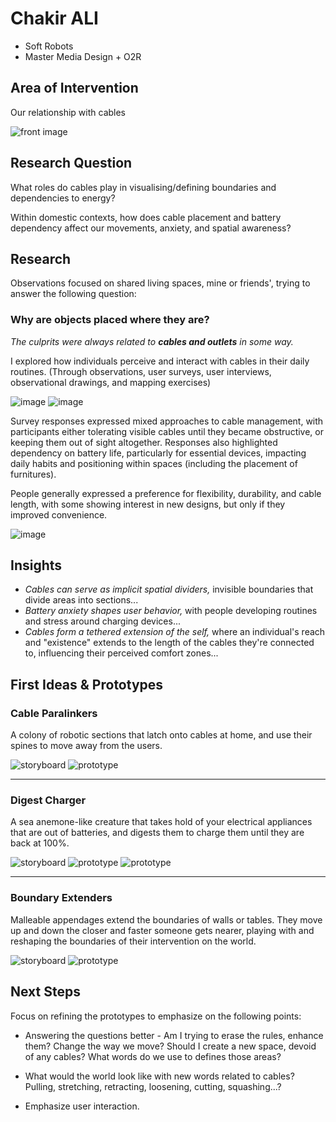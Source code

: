 # Chakir ALI
- Soft Robots
- Master Media Design + O2R


## Area of Intervention
Our relationship with cables

![front image](img/Img.jpg)



## Research Question

What roles do cables play in visualising/defining boundaries and dependencies to energy?

Within domestic contexts, how does cable placement and battery dependency affect our movements, anxiety, and spatial awareness? 



## Research

Observations focused on shared living spaces, mine or friends', trying to answer the following question:
### Why are objects placed where they are?

_The culprits were always related to **cables and outlets** in some way._

 I explored how individuals perceive and interact with cables in their daily routines. (Through observations, user surveys, user interviews, observational drawings, and mapping exercises)

![image](img/IMG_5688.jpg)
![image](img/Img2.jpg)



Survey responses expressed mixed approaches to cable management, with participants either tolerating visible cables until they became obstructive, or keeping them out of sight altogether. Responses also highlighted dependency on battery life, particularly for essential devices, impacting daily habits and positioning within spaces (including the placement of furnitures).
 
 People generally expressed a preference for flexibility, durability, and cable length, with some showing interest in new designs, but only if they improved convenience.

![image](img/datacsv.PNG)


## Insights

- _Cables can serve as implicit spatial dividers,_ invisible boundaries that divide areas into sections...
- _Battery anxiety shapes user behavior,_ with people developing routines and stress around charging devices...
- _Cables form a tethered extension of the self,_ where an individual's reach and "existence" extends to the length of the cables they're connected to, influencing their perceived comfort zones...


## First Ideas & Prototypes

### **Cable Paralinkers**
A colony of robotic sections that latch onto cables at home, and use their spines to move away from the users.

![storyboard](img/Cable%20paralinkers.png)
![prototype](img/proto1.jpg)


---

### **Digest Charger**

A sea anemone-like creature that takes hold of your electrical appliances that are out of batteries, and digests them to charge them until they are back at 100%.

![storyboard](img/Digest%20Charger.png)
![prototype](img/proto2.jpg)
![prototype](img/proto3.jpg)



---

### **Boundary Extenders**
Malleable appendages extend the boundaries of walls or tables. 
They move up and down the closer and faster someone gets nearer, playing with and reshaping the boundaries of their intervention on the world. 

![storyboard](img/Firewall%20Extenders.png)
![prototype](img/proto4.jpg)

## Next Steps

Focus on refining the prototypes to emphasize on the following points:
- Answering the questions better - Am I trying to erase the rules, enhance them? Change the way we move? Should I create a new space, devoid of any cables? What words do we use to defines those areas?

- What would the world look like with new words related to cables? Pulling, stretching, retracting, loosening, cutting, squashing...?

- Emphasize user interaction.
